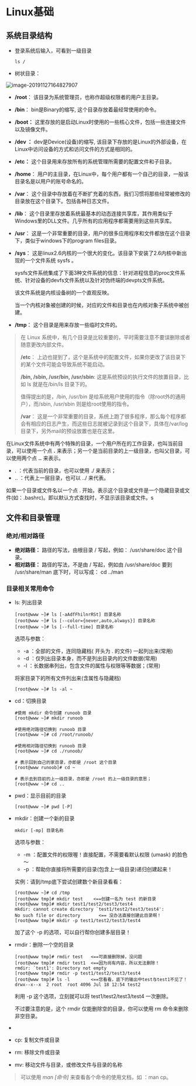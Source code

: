 # Linux基础



## 系统目录结构

- 登录系统后输入，可看到一级目录

    ```shell
    ls /
    ```

- 树状目录：

![image-20191127164827907](https://rivers19-1300325434.cos.ap-beijing.myqcloud.com/2019-11-27-084828.png)

- **/root**： 该目录为系统管理员，也称作超级权限者的用户主目录。
- **/bin**： bin是Binary的缩写, 这个目录存放着最经常使用的命令。

- **/boot：** 这里存放的是启动Linux时使用的一些核心文件，包括一些连接文件以及镜像文件。
- **/dev ：** dev是Device(设备)的缩写, 该目录下存放的是Linux的外部设备，在Linux中访问设备的方式和访问文件的方式是相同的。

- **/etc：** 这个目录用来存放所有的系统管理所需要的配置文件和子目录。

- **/home**： 用户的主目录，在Linux中，每个用户都有一个自己的目录，一般该目录名是以用户的账号命名的。

- **/var**： 这个目录中存放着在不断扩充着的东西，我们习惯将那些经常被修改的目录放在这个目录下。包括各种日志文件。

- **/lib**： 这个目录里存放着系统最基本的动态连接共享库，其作用类似于Windows里的DLL文件。几乎所有的应用程序都需要用到这些共享库。

- **/usr**： 这是一个非常重要的目录，用户的很多应用程序和文件都放在这个目录下，类似于windows下的program files目录。

- **/sys**： 这是linux2.6内核的一个很大的变化。该目录下安装了2.6内核中新出现的一个文件系统 sysfs 。

    sysfs文件系统集成了下面3种文件系统的信息：针对进程信息的proc文件系统、针对设备的devfs文件系统以及针对伪终端的devpts文件系统。

    该文件系统是内核设备树的一个直观反映。

    当一个内核对象被创建的时候，对应的文件和目录也在内核对象子系统中被创建。

- **/tmp**： 这个目录是用来存放一些临时文件的。

> 在 Linux 系统中，有几个目录是比较重要的，平时需要注意不要误删除或者随意更改内部文件。
>
> **/etc**： 上边也提到了，这个是系统中的配置文件，如果你更改了该目录下的某个文件可能会导致系统不能启动。
>
> **/bin, /sbin, /usr/bin, /usr/sbin**: 这是系统预设的执行文件的放置目录，比如 ls 就是在/bin/ls 目录下的。
>
> 值得提出的是，/bin, /usr/bin 是给系统用户使用的指令（除root外的通用户），而/sbin, /usr/sbin 则是给root使用的指令。
>
> **/var**： 这是一个非常重要的目录，系统上跑了很多程序，那么每个程序都会有相应的日志产生，而这些日志就被记录到这个目录下，具体在/var/log 目录下，另外mail的预设放置也是在这里。

在Linux文件系统中有两个特殊的目录，一个用户所在的工作目录，也叫当前目录，可以使用一个点 **.** 来表示；另一个是当前目录的上一级目录，也叫父目录，可以使用两个点 **..** 来表示。

-  . ：代表当前的目录，也可以使用 ./ 来表示；
-  .. ：代表上一层目录，也可以 ../ 来代表。

如果一个目录或文件名以一个点 . 开始，表示这个目录或文件是一个隐藏目录或文件(如：.bashrc)。即以默认方式查找时，不显示该目录或文件。s

## 文件和目录管理

### 绝对/相对路径

- **绝对路径：**
    路径的写法，由根目录 / 写起，例如： /usr/share/doc 这个目录。
- **相对路径：**
    路径的写法，不是由 / 写起，例如由 /usr/share/doc 要到 /usr/share/man 底下时，可以写成： cd ../man 



### 目录相关常用命令

- ls: 列出目录

    ```shell
    [root@www ~]# ls [-aAdfFhilnrRSt] 目录名称
    [root@www ~]# ls [--color={never,auto,always}] 目录名称
    [root@www ~]# ls [--full-time] 目录名称
    ```

    选项与参数：

    - -a ：全部的文件，连同隐藏档( 开头为 . 的文件) 一起列出来(常用)
    - -d ：仅列出目录本身，而不是列出目录内的文件数据(常用)
    - -l ：长数据串列出，包含文件的属性与权限等等数据；(常用)

    将家目录下的所有文件列出来(含属性与隐藏档)

    ```shell
    [root@www ~]# ls -al ~
    ```

- cd：切换目录

    ```shell
    #使用 mkdir 命令创建 runoob 目录
    [root@www ~]# mkdir runoob
    
    #使用绝对路径切换到 runoob 目录
    [root@www ~]# cd /root/runoob/
    
    #使用相对路径切换到 runoob 目录
    [root@www ~]# cd ./runoob/
    
    # 表示回到自己的家目录，亦即是 /root 这个目录
    [root@www runoob]# cd ~
    
    # 表示去到目前的上一级目录，亦即是 /root 的上一级目录的意思；
    [root@www ~]# cd ..
    ```

- pwd：显示目前的目录

    ```shell
    [root@www ~]# pwd [-P]
    ```

- mkdir：创建一个新的目录

    ```shell
    mkdir [-mp] 目录名称
    ```

    选项与参数：

    - -m ：配置文件的权限喔！直接配置，不需要看默认权限 (umask) 的脸色～
    - -p ：帮助你直接将所需要的目录(包含上一级目录)递归创建起来！

    实例：请到/tmp底下尝试创建数个新目录看看：

    ```shell
    [root@www ~]# cd /tmp
    [root@www tmp]# mkdir test    <==创建一名为 test 的新目录
    [root@www tmp]# mkdir test1/test2/test3/test4
    mkdir: cannot create directory `test1/test2/test3/test4': 
    No such file or directory       <== 没办法直接创建此目录啊！
    [root@www tmp]# mkdir -p test1/test2/test3/test4
    ```

    加了这个 -p 的选项，可以自行帮你创建多层目录！

- rmdir：删除一个空的目录

    ```shell
    [root@www tmp]# rmdir test   <==可直接删除掉，没问题
    [root@www tmp]# rmdir test1  <==因为尚有内容，所以无法删除！
    rmdir: `test1': Directory not empty
    [root@www tmp]# rmdir -p test1/test2/test3/test4
    [root@www tmp]# ls -l        <==您看看，底下的输出中test与test1不见了！
    drwx--x--x  2 root  root 4096 Jul 18 12:54 test2
    ```

    利用 -p 这个选项，立刻就可以将 test1/test2/test3/test4 一次删除。

    不过要注意的是，这个 rmdir 仅能删除空的目录，你可以使用 rm 命令来删除非空目录。

- 

- cp: 复制文件或目录

- rm: 移除文件或目录

- mv: 移动文件与目录，或修改文件与目录的名称

> 可以使用 *man [命令]* 来查看各个命令的使用文档，如 ：man cp。

